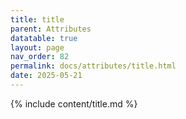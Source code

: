```yaml
---
title: title
parent: Attributes
datatable: true
layout: page
nav_order: 82
permalink: docs/attributes/title.html
date: 2025-05-21
---
```

{% include content/title.md %}
